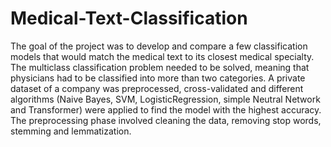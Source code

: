 # Medical-Text-Classification

The goal of the project was to develop and compare a few classification models that would match the medical text to its closest medical specialty. The multiclass classification problem needed to be solved, meaning that physicians had to be classified into more than two categories. A private dataset of a company was preprocessed, cross-validated and different algorithms (Naive Bayes, SVM, LogisticRegression, simple Neutral Network and Transformer) were applied to find the model with the highest accuracy. The preprocessing phase involved cleaning the data, removing stop words, stemming and lemmatization. 
